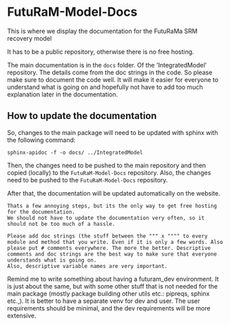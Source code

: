 # FutuRaM-Model-Docs
This is where we display the documentation for the FutuRaMa SRM recovery model

It has to be a public repository, otherwise there is no free hosting.

The main documentation is in the `docs` folder. Of the 'IntegratedModel' repository.
The details come from the doc strings in the code. So please make sure to document the code well. 
It will make it easier for everyone to understand what is going on and hopefully 
not have to add too much explanation later in the documentation.

## How to update the documentation
So, changes to the main package will need to be updated with sphinx with the following command:
```
sphinx-apidoc -f -o docs/ ../IntegratedModel
```
Then, the changes need to be pushed to the main repository and then copied (locally) to the `FutuRaM-Model-Docs` repository.
Also, the changes need to be pushed to the `FutuRaM-Model-Docs` repository.

After that, the documentation will be updated automatically on the website.

```
Thats a few annoying steps, but its the only way to get free hosting for the documentation.
We should not have to update the documentation very often, so it should not be too much of a hassle.

Please add doc strings (the stuff between the """ x """" to every module and method that you write. Even if it is only a few words. Also please put # comments everywhere. The more the better. Descriptive comments and doc strings are the best way to make sure that everyone understands what is going on. 
Also, descriptive variable names are very important. 
```

Remind me to write something about having a futuram_dev environment.
It is just about the same, but with some other stuff that is not needed for the main package (mostly package building other utils etc.: pipreqs, sphinx etc.,).
It is better to have a separate venv for dev and user. 
The user requirements should be minimal, and the dev requirements will be more extensive.
